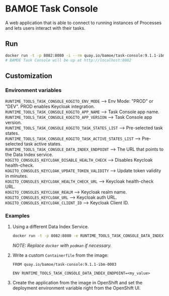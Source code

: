 # BAMOE Task Console

A web application that is able to connect to running instances of Processes and lets users interact with their tasks.

## Run

```bash
docker run -t -p 8082:8080 -i --rm quay.io/bamoe/task-console:9.1.1-ibm-0003
# BAMOE Task Console will be up at http://localhost:8082
```

## Customization

### Environment variables

`RUNTIME_TOOLS_TASK_CONSOLE_KOGITO_ENV_MODE` --> Env Mode: "PROD" or "DEV". PROD enables Keycloak integration.  
`RUNTIME_TOOLS_TASK_CONSOLE_KOGITO_APP_NAME` --> Task Console app name.  
`RUNTIME_TOOLS_TASK_CONSOLE_KOGITO_APP_VERSION` --> Task Console app version.  
`RUNTIME_TOOLS_TASK_CONSOLE_KOGITO_TASK_STATES_LIST` --> Pre-selected task states.  
`RUNTIME_TOOLS_TASK_CONSOLE_KOGITO_TASK_ACTIVE_STATES_LIST` --> Pre-selected task active states.  
`RUNTIME_TOOLS_TASK_CONSOLE_DATA_INDEX_ENDPOINT` --> The URL that points to the Data Index service.  
`KOGITO_CONSOLES_KEYCLOAK_DISABLE_HEALTH_CHECK` --> Disables Keycloak health-check.  
`KOGITO_CONSOLES_KEYCLOAK_UPDATE_TOKEN_VALIDITY` --> Update token validity in minutes.  
`KOGITO_CONSOLES_KEYCLOAK_HEALTH_CHECK_URL` --> Keycloak health-check URL.  
`KOGITO_CONSOLES_KEYCLOAK_REALM` --> Keycloak realm name.  
`KOGITO_CONSOLES_KEYCLOAK_URL` --> Keycloak auth URL.  
`KOGITO_CONSOLES_KEYCLOAK_CLIENT_ID` --> Keycloak Client ID.

### Examples

1. Using a different Data Index Service.

   ```bash
   docker run -t -p 8082:8080 -e RUNTIME_TOOLS_TASK_CONSOLE_DATA_INDEX_ENDPOINT=<my_value> -i --rm quay.io/bamoe/task-console:9.1.1-ibm-0003
   ```

   _NOTE: Replace `docker` with `podman` if necessary._

2. Write a custom `Containerfile` from the image:

   ```docker
   FROM quay.io/bamoe/task-console:9.1.1-ibm-0003

   ENV RUNTIME_TOOLS_TASK_CONSOLE_DATA_INDEX_ENDPOINT=<my_value>
   ```

3. Create the application from the image in OpenShift and set the deployment environment variable right from the OpenShift UI.
